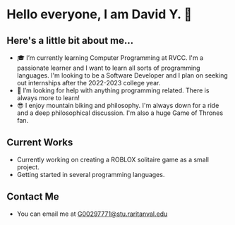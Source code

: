 # Hello everyone, I am David Y. 👋

## Here's a little bit about me...

- 🎓 I’m currently learning Computer Programming at RVCC. I'm a passionate learner and I want to learn all sorts of programming languages. I'm looking to be a Software Developer and I plan on seeking out internships after the 2022-2023 college year. 
- 🤔 I’m looking for help with anything programming related. There is always more to learn!
- 😎 I enjoy mountain biking and philosophy. I'm always down for a ride and a deep philosophical discussion. I'm also a huge Game of Thrones fan.

## Current Works

- Currently working on creating a ROBLOX solitaire game as a small project.
- Getting started in several programming languages.


## Contact Me
- You can email me at G00297771@stu.raritanval.edu


